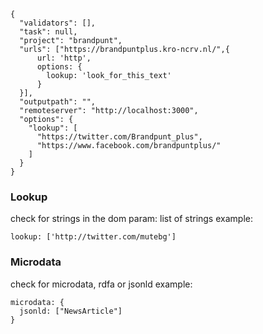 ```
{
  "validators": [],
  "task": null,
  "project": "brandpunt",
  "urls": ["https://brandpuntplus.kro-ncrv.nl/",{
      url: 'http',
      options: {
        lookup: 'look_for_this_text'
      }
  }],
  "outputpath": "",
  "remoteserver": "http://localhost:3000",
  "options": {
    "lookup": [
      "https://twitter.com/Brandpunt_plus",
      "https://www.facebook.com/brandpuntplus/"
    ]
  }
}
```

### Lookup

check for strings in the dom
param: list of strings
example:

```
lookup: ['http://twitter.com/mutebg']
```

### Microdata

check for microdata, rdfa or jsonld
example:

```
microdata: {
  jsonld: ["NewsArticle"]
}
```
